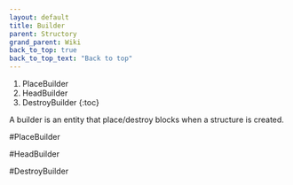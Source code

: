```yaml
---
layout: default
title: Builder
parent: Structory
grand_parent: Wiki
back_to_top: true
back_to_top_text: "Back to top"
---
```


1. PlaceBuilder
2. HeadBuilder
3. DestroyBuilder
{:toc}

A builder is an entity that place/destroy blocks when a structure is created.

#PlaceBuilder


#HeadBuilder


#DestroyBuilder